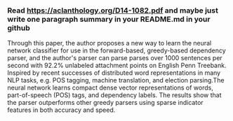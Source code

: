 ### Read https://aclanthology.org/D14-1082.pdf and maybe just write one paragraph summary in your README.md in your github

Through this paper, the author proposes a new way to learn the neural network classifier for use in the forward-based, greedy-based dependency parser, and the author's parser can parse parses over 1000 sentences per second with 92.2% unlabeled attachment points on English Penn Treebank. Inspired by recent successes of distributed word representations in many NLP tasks, e.g. POS tagging, machine translation, and election parsing.The neural network learns compact dense vector representations of words, part-of-speech (POS) tags, and dependency labels. The results show that the parser outperforms other greedy parsers using sparse indicator features in both accuracy and speed.

